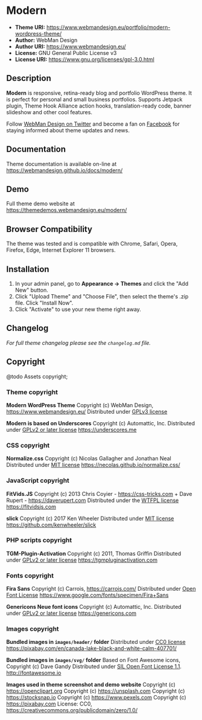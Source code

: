 # Modern

* **Theme URI:**    https://www.webmandesign.eu/portfolio/modern-wordpress-theme/
* **Author:**       WebMan Design
* **Author URI:**   https://www.webmandesign.eu/
* **License:**      GNU General Public License v3
* **License URI:**  https://www.gnu.org/licenses/gpl-3.0.html


## Description

**Modern** is responsive, retina-ready blog and portfolio WordPress theme. It is perfect for personal and small business portfolios. Supports Jetpack plugin, Theme Hook Alliance action hooks, translation-ready code, banner slideshow and other cool features.

Follow [WebMan Design on Twitter](https://twitter.com/webmandesigneu) and become a fan on [Facebook](https://www.facebook.com/webmandesigneu) for staying informed about theme updates and news.


## Documentation

Theme documentation is available on-line at https://webmandesign.github.io/docs/modern/


## Demo

Full theme demo website at https://themedemos.webmandesign.eu/modern/


## Browser Compatibility

The theme was tested and is compatible with Chrome, Safari, Opera, Firefox, Edge, Internet Explorer 11 browsers.


## Installation

1. In your admin panel, go to **Appearance &rarr; Themes** and click the "Add New" button.
2. Click "Upload Theme" and "Choose File", then select the theme's .zip file. Click "Install Now".
3. Click "Activate" to use your new theme right away.


## Changelog

*For full theme changelog please see the `changelog.md` file.*


## Copyright
@todo Assets copyright;

### Theme copyright

**Modern WordPress Theme**
Copyright (c) WebMan Design, https://www.webmandesign.eu/
Distributed under [GPLv3 license](https://www.gnu.org/licenses/gpl-3.0.html)

**Modern is based on Underscores**
Copyright (c) Automattic, Inc.
Distributed under [GPLv2 or later license](https://www.gnu.org/licenses/gpl-2.0.html)
https://underscores.me

### CSS copyright

**Normalize.css**
Copyright (c) Nicolas Gallagher and Jonathan Neal
Distributed under [MIT license](https://opensource.org/licenses/MIT)
https://necolas.github.io/normalize.css/

### JavaScript copyright

**FitVids.JS**
Copyright (c) 2013 Chris Coyier - https://css-tricks.com + Dave Rupert - https://daverupert.com
Distributed under the [WTFPL license](https://sam.zoy.org/wtfpl/)
https://fitvidsjs.com

**slick**
Copyright (c) 2017 Ken Wheeler
Distributed under [MIT license](https://opensource.org/licenses/MIT)
https://github.com/kenwheeler/slick

### PHP scripts copyright

**TGM-Plugin-Activation**
Copyright (c) 2011, Thomas Griffin
Distributed under [GPLv2 or later license](https://www.gnu.org/licenses/gpl-2.0.html)
https://tgmpluginactivation.com

### Fonts copyright

**Fira Sans**
Copyright (c) Carrois, https://carrois.com/
Distributed under [Open Font License](http://scripts.sil.org/cms/scripts/page.php?site_id=nrsi&id=OFL_web)
https://www.google.com/fonts/specimen/Fira+Sans

**Genericons Neue font icons**
Copyright (c) Automattic, Inc.
Distributed under [GPLv2 or later license](https://www.gnu.org/licenses/gpl-2.0.html)
https://genericons.com

### Images copyright

**Bundled images in `images/header/` folder**
Distributed under [CC0 license](https://creativecommons.org/publicdomain/zero/1.0/)
https://pixabay.com/en/canada-lake-black-and-white-calm-407701/

**Bundled images in `images/svg/` folder**
Based on Font Awesome icons, Copyright (c) Dave Gandy
Distributed under [SIL Open Font License 1.1](http://scripts.sil.org/OFL).
http://fontawesome.io

**Images used in theme screenshot and demo website**
Copyright (c) https://openclipart.org
Copyright (c) https://unsplash.com
Copyright (c) https://stocksnap.io
Copyright (c) https://www.pexels.com
Copyright (c) https://pixabay.com
License: CC0, https://creativecommons.org/publicdomain/zero/1.0/

